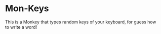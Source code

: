 # Mon-Keys
This is a Monkey that types random keys of your keyboard, for guess how to write a word!
